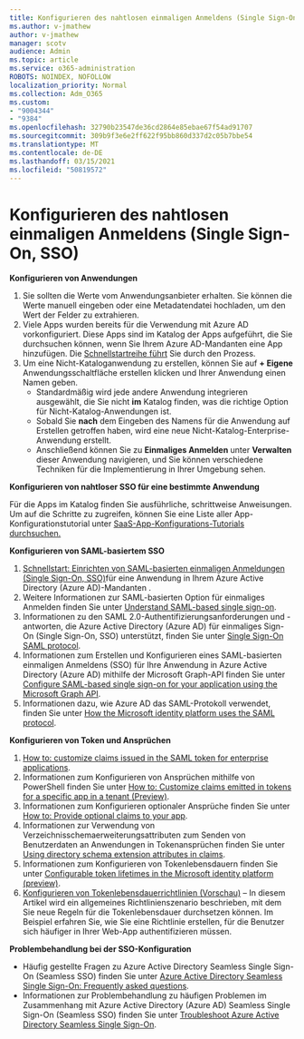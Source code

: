 ```yaml
---
title: Konfigurieren des nahtlosen einmaligen Anmeldens (Single Sign-On, SSO)
ms.author: v-jmathew
author: v-jmathew
manager: scotv
audience: Admin
ms.topic: article
ms.service: o365-administration
ROBOTS: NOINDEX, NOFOLLOW
localization_priority: Normal
ms.collection: Adm_O365
ms.custom:
- "9004344"
- "9384"
ms.openlocfilehash: 32790b23547de36cd2864e85ebae67f54ad91707
ms.sourcegitcommit: 309b9f3e6e2ff622f95bb860d337d2c05b7bbe54
ms.translationtype: MT
ms.contentlocale: de-DE
ms.lasthandoff: 03/15/2021
ms.locfileid: "50819572"
---
```

# <a name="configure-seamless-single-sign-on-sso"></a>Konfigurieren des nahtlosen einmaligen Anmeldens (Single Sign-On, SSO)

**Konfigurieren von Anwendungen**

1. Sie sollten die Werte vom Anwendungsanbieter erhalten. Sie können die Werte manuell eingeben oder eine Metadatendatei hochladen, um den Wert der Felder zu extrahieren.
2. Viele Apps wurden bereits für die Verwendung mit Azure AD vorkonfiguriert. Diese Apps sind im Katalog der Apps aufgeführt, die Sie durchsuchen können, wenn Sie Ihrem Azure AD-Mandanten eine App hinzufügen. Die [Schnellstartreihe führt](https://docs.microsoft.com/azure/active-directory/manage-apps/add-application-portal-configure) Sie durch den Prozess.
3. Um eine Nicht-Kataloganwendung zu erstellen, können Sie auf **+ Eigene** Anwendungsschaltfläche erstellen klicken und Ihrer Anwendung einen Namen geben.
    - Standardmäßig wird jede andere Anwendung integrieren ausgewählt, die Sie nicht **im** Katalog finden, was die richtige Option für Nicht-Katalog-Anwendungen ist.
    - Sobald Sie **nach** dem Eingeben des Namens für die Anwendung auf Erstellen getroffen haben, wird eine neue Nicht-Katalog-Enterprise-Anwendung erstellt.
    - Anschließend können Sie zu **Einmaliges Anmelden** unter **Verwalten** dieser Anwendung navigieren, und Sie können verschiedene Techniken für die Implementierung in Ihrer Umgebung sehen.

**Konfigurieren von nahtloser SSO für eine bestimmte Anwendung**

Für die Apps im Katalog finden Sie ausführliche, schrittweise Anweisungen. Um auf die Schritte zu zugreifen, können Sie eine Liste aller App-Konfigurationstutorial unter [SaaS-App-Konfigurations-Tutorials durchsuchen.](https://docs.microsoft.com/azure/active-directory/saas-apps/tutorial-list)

**Konfigurieren von SAML-basiertem SSO**

1. [Schnellstart: Einrichten von SAML-basierten einmaligen Anmeldungen (Single Sign-On, SSO)](https://docs.microsoft.com/azure/active-directory/manage-apps/add-application-portal-setup-sso)für eine Anwendung in Ihrem Azure Active Directory (Azure AD)-Mandanten .
2. Weitere Informationen zur SAML-basierten Option für einmaliges Anmelden finden Sie unter [Understand SAML-based single sign-on](https://docs.microsoft.com/azure/active-directory/manage-apps/configure-saml-single-sign-on).
3. Informationen zu den SAML 2.0-Authentifizierungsanforderungen und -antworten, die Azure Active Directory (Azure AD) für einmaliges Sign-On (Single Sign-On, SSO) unterstützt, finden Sie unter [Single Sign-On SAML protocol](https://docs.microsoft.com/azure/active-directory/develop/single-sign-on-saml-protocol).
4. Informationen zum Erstellen und Konfigurieren eines SAML-basierten einmaligen Anmeldens (SSO) für Ihre Anwendung in Azure Active Directory (Azure AD) mithilfe der Microsoft Graph-API finden Sie unter [Configure SAML-based single sign-on for your application using the Microsoft Graph API](https://docs.microsoft.com/graph/application-saml-sso-configure-api).
5. Informationen dazu, wie Azure AD das SAML-Protokoll verwendet, finden Sie unter [How the Microsoft identity platform uses the SAML protocol](https://docs.microsoft.com/azure/active-directory/develop/active-directory-saml-protocol-reference).

**Konfigurieren von Token und Ansprüchen**

1. [How to: customize claims issued in the SAML token for enterprise applications](https://docs.microsoft.com/azure/active-directory/develop/active-directory-saml-claims-customization).
2. Informationen zum Konfigurieren von Ansprüchen mithilfe von PowerShell finden Sie unter [How to: Customize claims emitted in tokens for a specific app in a tenant (Preview)](https://docs.microsoft.com/azure/active-directory/develop/active-directory-claims-mapping).
3. Informationen zum Konfigurieren optionaler Ansprüche finden Sie unter [How to: Provide optional claims to your app](https://docs.microsoft.com/azure/active-directory/develop/active-directory-optional-claims).
4. Informationen zur Verwendung von Verzeichnisschemaerweiterungsattributen zum Senden von Benutzerdaten an Anwendungen in Tokenansprüchen finden Sie unter [Using directory schema extension attributes in claims](https://docs.microsoft.com/azure/active-directory/develop/active-directory-schema-extensions).
5. Informationen zum Konfigurieren von Tokenlebensdauern finden Sie unter [Configurable token lifetimes in the Microsoft identity platform (preview)](https://docs.microsoft.com/azure/active-directory/develop/active-directory-configurable-token-lifetimes).
6. [Konfigurieren von Tokenlebensdauerrichtlinien (Vorschau)](https://docs.microsoft.com/azure/active-directory/develop/configure-token-lifetimes) – In diesem Artikel wird ein allgemeines Richtlinienszenario beschrieben, mit dem Sie neue Regeln für die Tokenlebensdauer durchsetzen können. Im Beispiel erfahren Sie, wie Sie eine Richtlinie erstellen, für die Benutzer sich häufiger in Ihrer Web-App authentifizieren müssen.

**Problembehandlung bei der SSO-Konfiguration**

- Häufig gestellte Fragen zu Azure Active Directory Seamless Single Sign-On (Seamless SSO) finden Sie unter [Azure Active Directory Seamless Single Sign-On: Frequently asked questions](https://docs.microsoft.com/azure/active-directory/hybrid/how-to-connect-sso-faq).
- Informationen zur Problembehandlung zu häufigen Problemen im Zusammenhang mit Azure Active Directory (Azure AD) Seamless Single Sign-On (Seamless SSO) finden Sie unter [Troubleshoot Azure Active Directory Seamless Single Sign-On](https://docs.microsoft.com/azure/active-directory/hybrid/tshoot-connect-sso).
